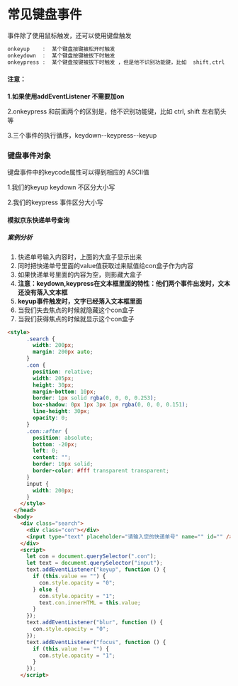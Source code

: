 # 常见键盘事件

事件除了使用鼠标触发，还可以使用键盘触发

~~~js
onkeyup    :  某个键盘按键被松开时触发
onkeydown  :  某个键盘按键被拔下时触发
onkeypress :  某个键盘按键被拔下时触发 ，但是他不识别功能键，比如  shift,ctrl
~~~

#### 注意：

**1.如果使用addEventListener 不需要加on**

2.onkeypress 和前面两个的区别是，他不识别功能键，比如 ctrl, shift 左右箭头等

3.三个事件的执行循序，keydown--keypress--keyup



### 键盘事件对象

键盘事件中的keycode属性可以得到相应的 ASCII值

1.我们的keyup keydown 不区分大小写

2.我们的keypress 事件区分大小写



#### 模拟京东快递单号查询

##### 案例分析

1. 快递单号输入内容时，上面的大盒子显示出来
2. 同时把快递单号里面的value值获取过来赋值给con盒子作为内容
3. 如果快递单号里面的内容为空，则影藏大盒子
4. **注意：keydown,keypress在文本框里面的特性：他们两个事件出发时，文本还没有落入文本框**
5. **keyup事件触发时，文字已经落入文本框里面**
6. 当我们失去焦点的时候就隐藏这个con盒子
7. 当我们获得焦点的时候就显示这个con盒子

~~~html
<style>
      .search {
        width: 200px;
        margin: 200px auto;
      }
      .con {
        position: relative;
        width: 205px;
        height: 30px;
        margin-bottom: 10px;
        border: 1px solid rgba(0, 0, 0, 0.253);
        box-shadow: 0px 1px 3px 1px rgba(0, 0, 0, 0.151);
        line-height: 30px;
        opacity: 0;
      }
      .con::after {
        position: absolute;
        bottom: -20px;
        left: 0;
        content: "";
        border: 10px solid;
        border-color: #fff transparent transparent;
      }
      input {
        width: 200px;
      }
    </style>
  </head>
  <body>
    <div class="search">
      <div class="con"></div>
      <input type="text" placeholder="请输入您的快递单号" name="" id="" />
    </div>
    <script>
      let con = document.querySelector(".con");
      let text = document.querySelector("input");
      text.addEventListener("keyup", function () {
        if (this.value == "") {
          con.style.opacity = "0";
        } else {
          con.style.opacity = "1";
          text.con.innerHTML = this.value;
        }
      });
      text.addEventListener("blur", function () {
        con.style.opacity = "0";
      });
      text.addEventListener("focus", function () {
        if (this.value !== "") {
          con.style.opacity = "1";
        }
      });
    </script>
~~~

